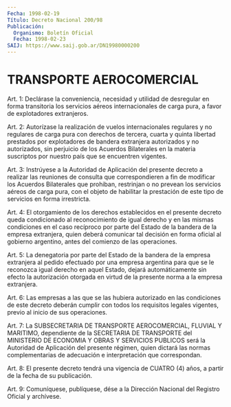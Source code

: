 ```yaml
---
Fecha: 1998-02-19
Título: Decreto Nacional 200/98
Publicación:
  Organismo: Boletín Oficial
  Fecha: 1998-02-23
SAIJ: https://www.saij.gob.ar/DN19980000200
---
```

# TRANSPORTE AEROCOMERCIAL

<a id="1"></a>
Art. 1: Declárase  la conveniencia, necesidad y utilidad de desregular en forma transitoria los servicios aéreos internacionales de carga pura, a favor de explotadores extranjeros.

<a id="2"></a>
Art.  2:  Autorízase  la realización  de  vuelos  internacionales regulares y no regulares  de  carga  pura  con derechos de tercera, cuarta  y  quinta  libertad prestados por explotadores  de  bandera extranjera autorizados  y  no  autorizados,  sin  perjuicio  de los Acuerdos Bilaterales en la materia suscriptos por nuestro país  que se encuentren vigentes.

<a id="3"></a>
Art.  3: Instrúyese  a  la  Autoridad de Aplicación del presente decreto a realizar las reuniones  de consulta que correspondieren a fin de modificar los Acuerdos Bilaterales  que prohiban, restrinjan o no prevean los servicios aéreos de carga pura,  con  el objeto de habilitar  la  prestación  de  este  tipo  de  servicios  en  forma irrestricta.

<a id="4"></a>
Art.  4:  El  otorgamiento  de  los  derechos  establecidos en el presente  decreto  queda  condicionado al reconocimiento  de  igual derecho y en las mismas condiciones  en el caso recíproco por parte del  Estado de la bandera de la empresa  extranjera,  quien  deberá comunicar  tal  decisión  en  forma  oficial al gobierno argentino, antes del comienzo de las operaciones.

<a id="5"></a>
Art. 5: La denegatoria por parte del  Estado  de  la bandera de la empresa  extranjera  al pedido efectuado por una empresa  argentina para que se le reconozca  igual  derecho  en  aquel  Estado, dejará automáticamente sin efecto la autorización otorgada en virtud de la presente norma a la empresa extranjera.

<a id="6"></a>
Art.  6: Las empresas a las que se las hubiera autorizado  en  las condiciones    de  este  decreto  deberán  cumplir  con  todos  los requisitos legales  vigentes, previo al inicio de sus operaciones.

<a id="7"></a>
Art. 7: La SUBSECRETARIA  DE  TRANSPORTE  AEROCOMERCIAL, FLUVIAL Y MARITIMO, dependiente de la SECRETARIA DE TRANSPORTE del MINISTERIO DE  ECONOMIA  Y  OBRAS Y SERVICIOS PUBLICOS será  la  Autoridad  de Aplicación  del  presente    régimen,   quien  dictará  las  normas complementarias de adecuación e interpretación  que  correspondan.

<a id="8"></a>
Art.  8: El  presente decreto tendrá una vigencia de CUATRO  (4) años, a partir de la fecha de su publicación.

<a id="9"></a>
Art. 9: Comuníquese,  publíquese, dése a la Dirección Nacional del Registro Oficial y archívese.
